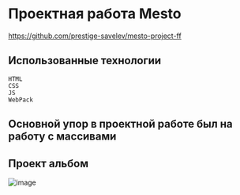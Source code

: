 # Проектная работа Mesto
https://github.com/prestige-savelev/mesto-project-ff

## Использованные технологии
```
HTML
CSS
JS
WebPack
```

## Основной упор в проектной работе был на работу с массивами

## Проект альбом
![image](![image](https://github.com/prestige-savelev/mesto-project-ff/assets/161215689/901be267-d615-455a-9782-8222a2534c3c)
)




